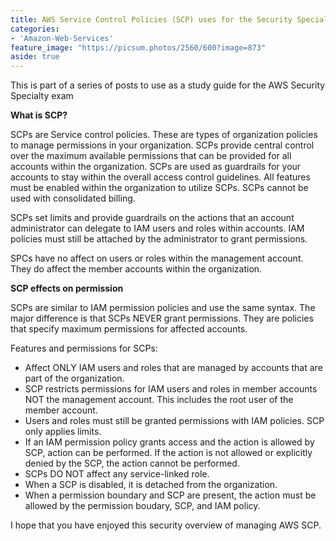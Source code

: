 ```yaml
---
title: AWS Service Control Policies (SCP) uses for the Security Specialty Exam
categories:
- 'Amazon-Web-Services'
feature_image: "https://picsum.photos/2560/600?image=873"
aside: true
---
```


This is part of a series of posts to use as a study guide for the AWS Security Specialty exam

**What is SCP?**

SCPs are Service control policies.  These are types of organization policies to manage permissions in your organization.  SCPs provide central control over the maximum available permissions that can be provided for all accounts within the organization.  SCPs are used as guardrails for your accounts to stay within the overall access control guidelines.  All features must be enabled within the organization to utilize SCPs.  SCPs cannot be used with consolidated billing.

SCPs set limits and provide guardrails on the actions that an account administrator can delegate to IAM users and roles within accounts.  IAM policies must still be attached by the administrator to grant permissions.  

SPCs have no affect on users or roles within the management account.  They do affect the member accounts within the organization.

**SCP effects on permission**

SCPs are similar to IAM permission policies and use the same syntax.  The major difference is that SCPs NEVER grant permissions.  They are policies that specify maximum permissions for affected accounts.  

Features and permissions for SCPs:
- Affect ONLY IAM users and roles that are managed by accounts that are part of the organization.
- SCP restricts permissions for IAM users and roles in member accounts NOT the management account.  This includes the root user of the member account.
- Users and roles must still be granted permissions with IAM policies.  SCP only applies limits.
- If an IAM permission policy grants access and the action is allowed by SCP, action can be performed.  If the action is not allowed or explicitly denied by the SCP, the action cannot be performed.
- SCPs DO NOT affect any service-linked role.
- When a SCP is disabled, it is detached from the organization.
- When a permission boundary and SCP are present, the action must be allowed by the permission boudary, SCP, and IAM policy.


I hope that you have enjoyed this security overview of managing AWS SCP.




